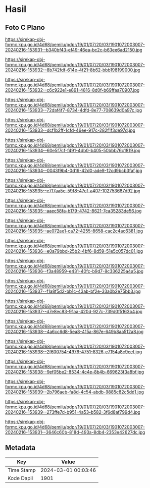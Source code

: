 # Hasil

## Foto C Plano

https://sirekap-obj-formc.kpu.go.id/4d68/pemilu/pdpr/19/01/07/20/03/1901072003007-20240216-153931--b340bf43-ef49-46ea-bc2c-b63ee6ad2150.jpg

https://sirekap-obj-formc.kpu.go.id/4d68/pemilu/pdpr/19/01/07/20/03/1901072003007-20240216-153932--8b742fdf-614e-4f21-8b62-bbb198199000.jpg

https://sirekap-obj-formc.kpu.go.id/4d68/pemilu/pdpr/19/01/07/20/03/1901072003007-20240216-153932--c6c922e1-e891-4816-8d0f-b69ffaa70907.jpg

https://sirekap-obj-formc.kpu.go.id/4d68/pemilu/pdpr/19/01/07/20/03/1901072003007-20240216-153933--72daf4f7-8734-4dfd-8e77-708639d0a97c.jpg

https://sirekap-obj-formc.kpu.go.id/4d68/pemilu/pdpr/19/01/07/20/03/1901072003007-20240216-153933--dcf1b2ff-1cfd-46ee-917c-282f1f3de97d.jpg

https://sirekap-obj-formc.kpu.go.id/4d68/pemilu/pdpr/19/01/07/20/03/1901072003007-20240216-153934--60e5f7cf-f491-4db0-b405-50bbb76c1819.jpg

https://sirekap-obj-formc.kpu.go.id/4d68/pemilu/pdpr/19/01/07/20/03/1901072003007-20240216-153934--0043f9b4-0d19-42d0-ade9-12cd9bcb3faf.jpg

https://sirekap-obj-formc.kpu.go.id/4d68/pemilu/pdpr/19/01/07/20/03/1901072003007-20240216-153935--e7f7aa5e-59f8-47cf-a407-102753687d92.jpg

https://sirekap-obj-formc.kpu.go.id/4d68/pemilu/pdpr/19/01/07/20/03/1901072003007-20240216-153935--aaec58fa-b179-4742-8621-7ca35283de56.jpg

https://sirekap-obj-formc.kpu.go.id/4d68/pemilu/pdpr/19/01/07/20/03/1901072003007-20240216-153935--ae072ae1-ca72-4255-8658-cac2c4ac6381.jpg

https://sirekap-obj-formc.kpu.go.id/4d68/pemilu/pdpr/19/01/07/20/03/1901072003007-20240216-153936--e0a79bbd-25b2-4bf6-8d59-51e5c057dc01.jpg

https://sirekap-obj-formc.kpu.go.id/4d68/pemilu/pdpr/19/01/07/20/03/1901072003007-20240216-153936--f3a48959-e431-40fc-b9d7-8c336225a4a5.jpg

https://sirekap-obj-formc.kpu.go.id/4d68/pemilu/pdpr/19/01/07/20/03/1901072003007-20240216-153937--f1a8f5d2-bb1c-43ab-bf2e-33a0b2e75bb3.jpg

https://sirekap-obj-formc.kpu.go.id/4d68/pemilu/pdpr/19/01/07/20/03/1901072003007-20240216-153937--d7e8ec83-91aa-420d-927c-739d0f5163b4.jpg

https://sirekap-obj-formc.kpu.go.id/4d68/pemilu/pdpr/19/01/07/20/03/1901072003007-20240216-153938--4a6cc6d8-5ea8-415a-867e-649b8aa512a8.jpg

https://sirekap-obj-formc.kpu.go.id/4d68/pemilu/pdpr/19/01/07/20/03/1901072003007-20240216-153938--2f600754-4976-4751-8326-e7154a8c9eef.jpg

https://sirekap-obj-formc.kpu.go.id/4d68/pemilu/pdpr/19/01/07/20/03/1901072003007-20240216-153938--9ef05be2-8534-4c4e-8b4b-669623f3a8bf.jpg

https://sirekap-obj-formc.kpu.go.id/4d68/pemilu/pdpr/19/01/07/20/03/1901072003007-20240216-153939--2b796aeb-fa8d-4c54-abdb-9885c82c5dd1.jpg

https://sirekap-obj-formc.kpu.go.id/4d68/pemilu/pdpr/19/01/07/20/03/1901072003007-20240216-153939--273ffe7d-b951-4a53-b582-3f6d8af799d4.jpg

https://sirekap-obj-formc.kpu.go.id/4d68/pemilu/pdpr/19/01/07/20/03/1901072003007-20240216-153931--3646c60b-818d-493a-8db4-2353e42627dc.jpg


## Metadata

| Key        | Value               |
| ---------- | ------------------- |
| Time Stamp | 2024-03-01 00:03:46 |
| Kode Dapil | 1901                |




